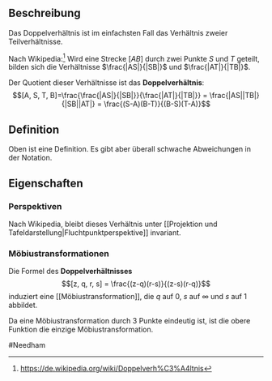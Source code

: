 ## Beschreibung
Das Doppelverhältnis ist im einfachsten Fall das Verhältnis zweier Teilverhältnisse.

Nach Wikipedia:[^1]
Wird eine Strecke $[AB]$ durch zwei Punkte $S$ und $T$ geteilt, bilden sich die Verhältnisse $\frac{|AS|}{|SB|}$ und $\frac{|AT|}{|TB|}$.

Der Quotient dieser Verhältnisse ist das **Doppelverhältnis**: $$[A, S, T, B]=\frac{\frac{|AS|}{|SB|}}{\frac{|AT|}{|TB|}} = \frac{|AS||TB|}{|SB||AT|} = \frac{(S-A)(B-T)}{(B-S)(T-A)}$$

## Definition
Oben ist eine Definition. Es gibt aber überall schwache Abweichungen in der Notation.

## Eigenschaften
### Perspektiven
Nach Wikipedia, bleibt dieses Verhältnis unter [[Projektion und Tafeldarstellung|Fluchtpunktperspektive]] invariant.

### Möbiustransformationen
Die Formel des **Doppelverhältnisses**
$$[z, q, r, s] = \frac{(z-q)(r-s)}{(z-s)(r-q)}$$ induziert eine [[Möbiustransformation]], die $q$ auf $0$, $s$ auf $\infty$ und $s$ auf $1$ abbildet.

Da eine Möbiustransformation durch 3 Punkte eindeutig ist, ist die obere Funktion die einzige Möbiustransformation. 

#Needham 

[^1]: https://de.wikipedia.org/wiki/Doppelverh%C3%A4ltnis